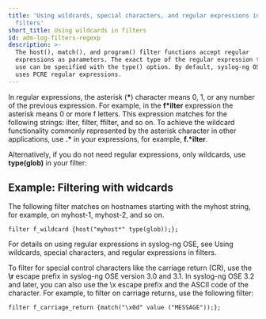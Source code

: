 ```yaml
---
title: 'Using wildcards, special characters, and regular expressions in
  filters'
short_title: Using wildcards in filters
id: adm-log-filters-regexp
description: >-
  The host(), match(), and program() filter functions accept regular
  expressions as parameters. The exact type of the regular expression to
  use can be specified with the type() option. By default, syslog-ng OSE
  uses PCRE regular expressions.
---
```


In regular expressions, the asterisk (**\***) character means 0, 1, or
any number of the previous expression. For example, in the **f\*ilter**
expression the asterisk means 0 or more f letters. This expression
matches for the following strings: ilter, filter, ffilter, and so on. To
achieve the wildcard functionality commonly represented by the asterisk
character in other applications, use **.\*** in your expressions, for
example, **f.\*ilter**.

Alternatively, if you do not need regular expressions, only wildcards,
use **type(glob)** in your filter:

## Example: Filtering with widcards

The following filter matches on hostnames starting with the myhost
string, for example, on myhost-1, myhost-2, and so on.

```config
filter f_wildcard {host("myhost*" type(glob));};
```

For details on using regular expressions in syslog-ng OSE, see Using
wildcards, special characters, and regular expressions in filters.

To filter for special control characters like the carriage return (CR),
use the **\\r** escape prefix in syslog-ng OSE version 3.0 and 3.1. In
syslog-ng OSE 3.2 and later, you can also use the \\x escape prefix and
the ASCII code of the character. For example, to filter on carriage
returns, use the following filter:

```config
filter f_carriage_return {match("\x0d" value ("MESSAGE"));};
```
